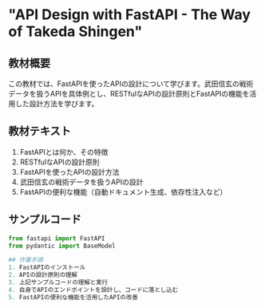 # "API Design with FastAPI - The Way of Takeda Shingen"

## 教材概要
この教材では、FastAPIを使ったAPIの設計について学びます。武田信玄の戦術データを扱うAPIを具体例とし、RESTfulなAPIの設計原則とFastAPIの機能を活用した設計方法を学びます。

## 教材テキスト
1. FastAPIとは何か、その特徴
2. RESTfulなAPIの設計原則
3. FastAPIを使ったAPIの設計方法
4. 武田信玄の戦術データを扱うAPIの設計
5. FastAPIの便利な機能（自動ドキュメント生成、依存性注入など）

## サンプルコード
```python
from fastapi import FastAPI
from pydantic import BaseModel

## 作業手順
1. FastAPIのインストール
2. APIの設計原則の理解
3. 上記サンプルコードの理解と実行
4. 自身でAPIのエンドポイントを設計し、コードに落とし込む
5. FastAPIの便利な機能を活用したAPIの改善
